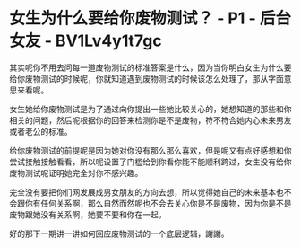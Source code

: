 # 女生为什么要给你废物测试？ - P1 - 后台女友 - BV1Lv4y1t7gc

其实呢你不用去问每一道废物测试的标准答案是什么，因为当你明白女生为什么要给你废物测试的时候呢，你就知道遇到废物测试的时候该怎么处理了，那从字面意思来看呢。

女生她给你废物测试是为了通过向你提出一些她比较关心的，她想知道的那些和你相关的问题，然后呢根据你的回答来检测你是不是废物，符不符合她内心未来男友或者老公的标准。

给你废物测试的前提呢是因为她对你没有那么那么喜欢，但是呢又有点好感想和你尝试接触接触看看，所以呢设置了门槛给到你看你能不能顺利跨过，女生没有给你废物测试呢证明她完全对你不感兴趣。

完全没有要把你们网发展成男女朋友的方向去想，所以觉得她自己的未来基本也不会跟你有任何关系啊，那么自然而然呢也不会去关心你是不是废物，因为你是不是废物跟她没有关系啊，她要不要和你在一起。

好的那下一期讲一讲如何回应废物测试的一个底层逻辑，謝謝。